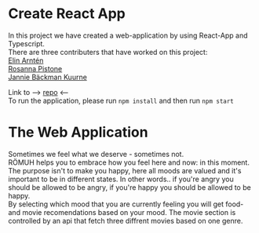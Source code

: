 # Create React App <br>

In this project we have created a web-application by using React-App and Typescript. <br>
There are three contributers that have worked on this project: <br>
[Elin Arntén](https://github.com/elinarnten) <br>
[Rosanna Pistone](https://github.com/rosannapistone) <br>
[Jannie Bäckman Kuurne](https://github.com/Jannie87) <br> 

Link to --> [repo](https://github.com/elinarnten/moodRecipe) <--<br>
To run the application, please run `npm install` and then run `npm start` <br>

# The Web Application <br>
Sometimes we feel what we deserve - sometimes not. <br> RÖMUH helps you to embrace how you feel here and now: in this moment. The purpose isn't to make you happy, here all moods are valued and it's important to be in different states. In other words.. if you're angry you should be allowed to be angry, if you're happy you should be allowed to be happy. <br>
By selecting which mood that you are currently feeling you will get food- and movie recomendations based on your mood. The movie section is controlled by an api that fetch three diffrent movies based on one genre. <br> 
